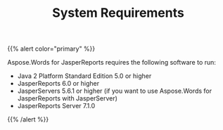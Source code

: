 ﻿---
title: System Requirements
articleTitle: System Requirements
linktitle: System Requirements
description: "System Requirements of Aspose.Words for JasperReports."
type: docs
weight: 90
url: /jasperreports/system-requirements/
---

{{% alert color="primary" %}} 

Aspose.Words for JasperReports requires the following software to run:

- Java 2 Platform Standard Edition 5.0 or higher
- JasperReports 6.0 or higher
- JasperServers 5.6.1 or higher (if you want to use Aspose.Words for JasperReports with JasperServer)
- JasperReports Server 7.1.0

{{% /alert %}}
